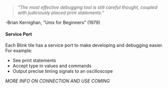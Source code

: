 
> *"The most effective debugging tool is still careful thought, coupled with judiciously placed print statements."*
 
-Brian Kernighan, "Unix for Beginners" (1979)


#### Service Port

Each Blink tile has a service port to make developing and debugging easier. For example:

* See print statements
* Accept type in values and commands 
* Output precise timing signals to an oscilloscope 

*MORE INFO ON CONNECTION AND USE COMING* 